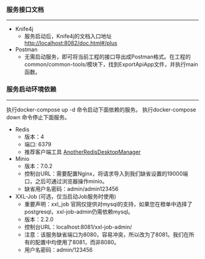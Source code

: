 ### 服务接口文档
---
- Knife4j
  - 服务启动后，Knife4j的文档入口地址 [http://localhost:8082/doc.html#/plus](http://localhost:8082/doc.html#/plus)
- Postman
  - 无需启动服务，即可将当前工程的接口导出成Postman格式。在工程的common/common-tools/模块下，找到ExportApiApp文件，并执行main函数。

### 服务启动环境依赖
---

执行docker-compose up -d 命令启动下面依赖的服务。
执行docker-compose down 命令停止下面服务。

- Redis
  - 版本：4
  - 端口: 6379
  - 推荐客户端工具 [AnotherRedisDesktopManager](https://github.com/qishibo/AnotherRedisDesktopManager)
- Minio
  - 版本：7.0.2
  - 控制台URL：需要配置Nginx，将请求导入到我们缺省设置的19000端口，之后可通过浏览器操作minio。
  - 缺省用户名密码：admin/admin123456
- XXL-Job (可选，仅当启动Job服务时使用)
  - 重要声明：xxl_job 官网仅提供对mysql的支持，如果您在橙单中选择了postgresql，xxl-job-admin仍需依赖mysql。
  - 版本：2.2.0
  - 控制台URL：localhost:8081/xxl-job-admin/
  - 注意：该服务缺省端口为8080，容易冲突，所以改为了8081。我们在所有的配置中均使用了8081，而非8080。
  - 用户名密码：admin/123456
